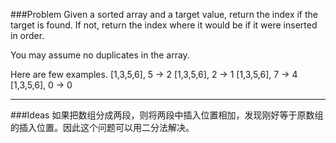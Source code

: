 ###Problem
Given a sorted array and a target value, return the index if the target is found. If not, return the index where it would be if it were inserted in order.

You may assume no duplicates in the array.

Here are few examples.
[1,3,5,6], 5 → 2
[1,3,5,6], 2 → 1
[1,3,5,6], 7 → 4
[1,3,5,6], 0 → 0

---

###Ideas
如果把数组分成两段，则将两段中插入位置相加，发现刚好等于原数组的插入位置。因此这个问题可以用二分法解决。
